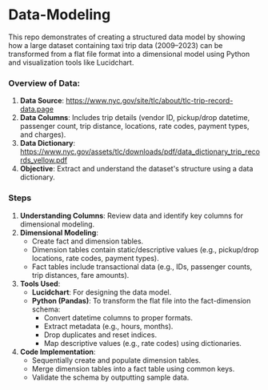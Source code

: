 # Data-Modeling

This repo demonstrates of creating a structured data model by showing how a large dataset containing taxi trip data (2009–2023) can be transformed from a flat file format into a dimensional model using Python and visualization tools like Lucidchart. 

### Overview of Data:
1. **Data Source**: https://www.nyc.gov/site/tlc/about/tlc-trip-record-data.page
2. **Data Columns**: Includes trip details (vendor ID, pickup/drop datetime, passenger count, trip distance, locations, rate codes, payment types, and charges).
3. **Data Dictionary**: https://www.nyc.gov/assets/tlc/downloads/pdf/data_dictionary_trip_records_yellow.pdf
4. **Objective**: Extract and understand the dataset's structure using a data dictionary.

### Steps
1. **Understanding Columns**: Review data and identify key columns for dimensional modeling.
2. **Dimensional Modeling**:
   - Create fact and dimension tables.
   - Dimension tables contain static/descriptive values (e.g., pickup/drop locations, rate codes, payment types).
   - Fact tables include transactional data (e.g., IDs, passenger counts, trip distances, fare amounts).
3. **Tools Used**:
   - **Lucidchart**: For designing the data model.
   - **Python (Pandas)**: To transform the flat file into the fact-dimension schema:
     - Convert datetime columns to proper formats.
     - Extract metadata (e.g., hours, months).
     - Drop duplicates and reset indices.
     - Map descriptive values (e.g., rate codes) using dictionaries.
4. **Code Implementation**:
   - Sequentially create and populate dimension tables.
   - Merge dimension tables into a fact table using common keys.
   - Validate the schema by outputting sample data.
